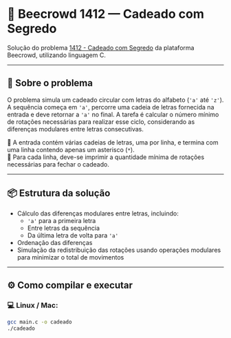 # 🔐 Beecrowd 1412 — Cadeado com Segredo

Solução do problema [1412 - Cadeado com Segredo](https://www.beecrowd.com.br/judge/pt/problems/view/1412) da plataforma Beecrowd, utilizando linguagem C.

---

## 🧩 Sobre o problema

O problema simula um cadeado circular com letras do alfabeto (`'a'` até `'z'`). A sequência começa em `'a'`, percorre uma cadeia de letras fornecida na entrada e deve retornar a `'a'` no final. A tarefa é calcular o número mínimo de rotações necessárias para realizar esse ciclo, considerando as diferenças modulares entre letras consecutivas.

📌 A entrada contém várias cadeias de letras, uma por linha, e termina com uma linha contendo apenas um asterisco (`*`).  
📌 Para cada linha, deve-se imprimir a quantidade mínima de rotações necessárias para fechar o cadeado.

---

## 📦 Estrutura da solução

- Cálculo das diferenças modulares entre letras, incluindo:
  - `'a'` para a primeira letra
  - Entre letras da sequência
  - Da última letra de volta para `'a'`
- Ordenação das diferenças
- Simulação da redistribuição das rotações usando operações modulares para minimizar o total de movimentos

---

## ⚙️ Como compilar e executar

### 💻 Linux / Mac:

```bash
gcc main.c -o cadeado
./cadeado

